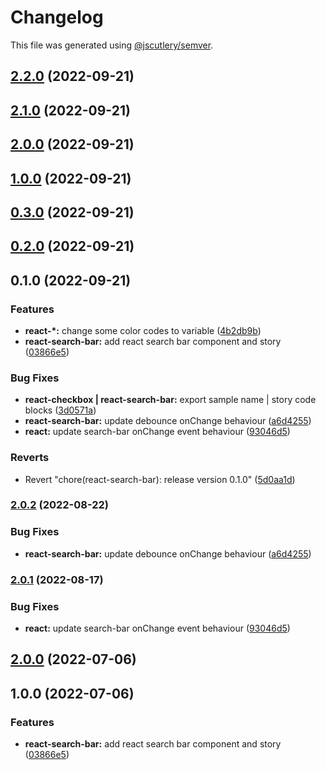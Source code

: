 # Changelog

This file was generated using [@jscutlery/semver](https://github.com/jscutlery/semver).

## [2.2.0](https://gitlab.migoinc.com/migotv/paintbox/compare/react-search-bar@2.1.0...react-search-bar@2.2.0) (2022-09-21)

## [2.1.0](https://gitlab.migoinc.com/migotv/paintbox/compare/react-search-bar@2.0.0...react-search-bar@2.1.0) (2022-09-21)

## [2.0.0](https://gitlab.migoinc.com/migotv/paintbox/compare/react-search-bar@1.0.0...react-search-bar@2.0.0) (2022-09-21)

## [1.0.0](https://gitlab.migoinc.com/migotv/paintbox/compare/react-search-bar@0.3.0...react-search-bar@1.0.0) (2022-09-21)

## [0.3.0](https://gitlab.migoinc.com/migotv/paintbox/compare/react-search-bar@0.2.0...react-search-bar@0.3.0) (2022-09-21)

## [0.2.0](https://gitlab.migoinc.com/migotv/paintbox/compare/react-search-bar@0.1.0...react-search-bar@0.2.0) (2022-09-21)

## 0.1.0 (2022-09-21)


### Features

* **react-*:** change some  color codes to variable ([4b2db9b](https://gitlab.migoinc.com/migotv/paintbox/commit/4b2db9b5c4f15ccb3b8e7261489126c3cf8b3d69))
* **react-search-bar:** add react search bar component and  story ([03866e5](https://gitlab.migoinc.com/migotv/paintbox/commit/03866e5c1f7182967bd8f77fcf776d4165c25aa2))


### Bug Fixes

* **react-checkbox | react-search-bar:** export sample name | story code blocks ([3d0571a](https://gitlab.migoinc.com/migotv/paintbox/commit/3d0571a8ce124d99b8e2b67f4bede76faeb1128d))
* **react-search-bar:** update debounce onChange behaviour ([a6d4255](https://gitlab.migoinc.com/migotv/paintbox/commit/a6d4255b408b4293eae8b57a9316c263c8266a06))
* **react:** update search-bar onChange event behaviour ([93046d5](https://gitlab.migoinc.com/migotv/paintbox/commit/93046d537c980022259af6979e2957bb6fc67fc0))


### Reverts

* Revert "chore(react-search-bar): release version 0.1.0" ([5d0aa1d](https://gitlab.migoinc.com/migotv/paintbox/commit/5d0aa1d83b852aed482dd3e747568b1b4e293ad8))

### [2.0.2](https://gitlab.migoinc.com/migotv/paintbox/compare/react-search-bar@2.0.1...react-search-bar@2.0.2) (2022-08-22)


### Bug Fixes

* **react-search-bar:** update debounce onChange behaviour ([a6d4255](https://gitlab.migoinc.com/migotv/paintbox/commit/a6d4255b408b4293eae8b57a9316c263c8266a06))

### [2.0.1](https://gitlab.migoinc.com/migotv/paintbox/compare/react-search-bar@2.0.0...react-search-bar@2.0.1) (2022-08-17)


### Bug Fixes

* **react:** update search-bar onChange event behaviour ([93046d5](https://gitlab.migoinc.com/migotv/paintbox/commit/93046d537c980022259af6979e2957bb6fc67fc0))

## [2.0.0](https://gitlab.migoinc.com/migotv/paintbox/compare/react-search-bar@1.0.0...react-search-bar@2.0.0) (2022-07-06)

## 1.0.0 (2022-07-06)


### Features

* **react-search-bar:** add react search bar component and  story ([03866e5](https://gitlab.migoinc.com/migotv/paintbox/commit/03866e5c1f7182967bd8f77fcf776d4165c25aa2))
